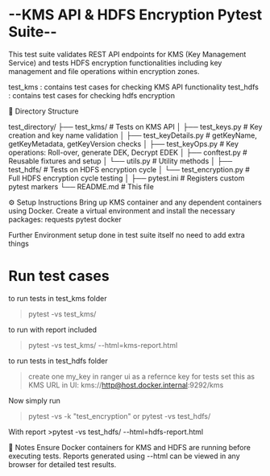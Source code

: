 #     --KMS API & HDFS Encryption Pytest Suite--


This test suite validates REST API endpoints for KMS (Key Management Service) and tests HDFS encryption functionalities including key management and file operations within encryption zones.

test_kms  : contains test cases for checking KMS API functionality
test_hdfs : contains test cases for checking hdfs encryption

📂 Directory Structure

test_directory/
├── test_kms/              # Tests on KMS API
│   ├── test_keys.py       # Key creation and key name validation
│   ├── test_keyDetails.py # getKeyName, getKeyMetadata, getKeyVersion checks
│   ├── test_keyOps.py     # Key operations: Roll-over, generate DEK, Decrypt EDEK
│   ├── conftest.py        # Reusable fixtures and setup
│   └── utils.py           # Utility methods
│
├── test_hdfs/             # Tests on HDFS encryption cycle
│   └── test_encryption.py # Full HDFS encryption cycle testing
│
├── pytest.ini             # Registers custom pytest markers
└── README.md              # This file


⚙️ Setup Instructions
Bring up KMS container and any dependent containers using Docker.
Create a virtual environment and install the necessary packages: requests pytest docker

Further Environment setup  done in test suite itself no need to add extra things

# Run test cases

to run tests in test_kms folder 
> pytest -vs test_kms/

to run with report included
> pytest -vs test_kms/ --html=kms-report.html


to run tests in test_hdfs folder

> create one my_key in ranger ui as a refernce key for tests
> set this as KMS URL in UI:  kms://http@host.docker.internal:9292/kms 


Now simply run
> pytest -vs -k "test_encryption"
or
>pytest -vs test_hdfs/

With report >pytest -vs test_hdfs/ --html=hdfs-report.html

📌 Notes
Ensure Docker containers for KMS and HDFS are running before executing tests.
Reports generated using --html can be viewed in any browser for detailed test results.




